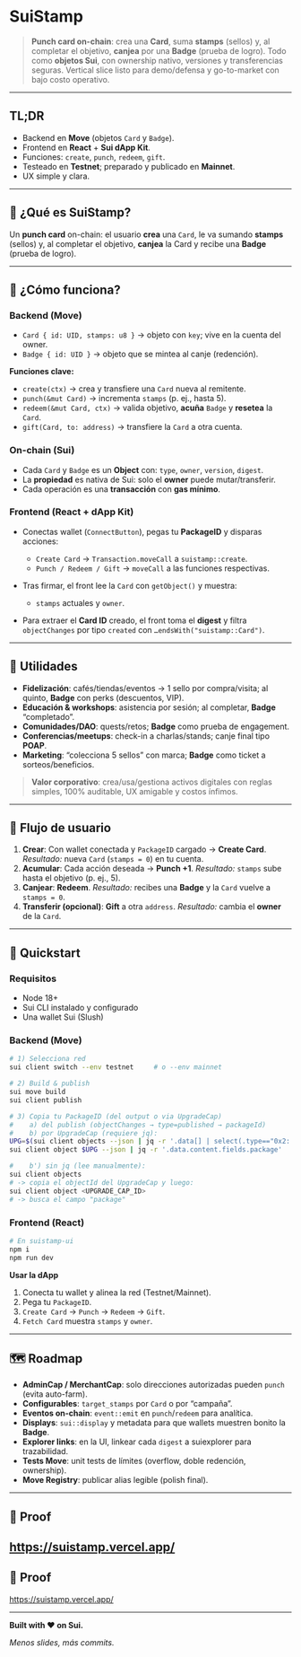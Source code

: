 # SuiStamp

> **Punch card on-chain**: crea una **Card**, suma **stamps** (sellos) y, al completar el objetivo, **canjea** por una **Badge** (prueba de logro). Todo como **objetos Sui**, con ownership nativo, versiones y transferencias seguras. Vertical slice listo para demo/defensa y go-to-market con bajo costo operativo.

---

## TL;DR

* Backend en **Move** (objetos `Card` y `Badge`).
* Frontend en **React** + **Sui dApp Kit**.
* Funciones: `create`, `punch`, `redeem`, `gift`.
* Testeado en **Testnet**; preparado y publicado en **Mainnet**.
* UX simple y clara.

---

## 🧠 ¿Qué es SuiStamp?

Un **punch card** on-chain: el usuario **crea** una `Card`, le va sumando **stamps** (sellos) y, al completar el objetivo, **canjea** la Card y recibe una **Badge** (prueba de logro).

---

## 🔧 ¿Cómo funciona?

### Backend (Move)

* `Card { id: UID, stamps: u8 }` → objeto con `key`; vive en la cuenta del owner.
* `Badge { id: UID }` → objeto que se mintea al canje (redención).

**Funciones clave:**

* `create(ctx)` → crea y transfiere una `Card` nueva al remitente.
* `punch(&mut Card)` → incrementa `stamps` (p. ej., hasta 5).
* `redeem(&mut Card, ctx)` → valida objetivo, **acuña** `Badge` y **resetea** la `Card`.
* `gift(Card, to: address)` → transfiere la `Card` a otra cuenta.

### On-chain (Sui)

* Cada `Card` y `Badge` es un **Object** con: `type`, `owner`, `version`, `digest`.
* La **propiedad** es nativa de Sui: solo el **owner** puede mutar/transferir.
* Cada operación es una **transacción** con **gas mínimo**.

### Frontend (React + dApp Kit)

* Conectas wallet (`ConnectButton`), pegas tu **PackageID** y disparas acciones:

  * `Create Card` → `Transaction.moveCall` a `suistamp::create`.
  * `Punch / Redeem / Gift` → `moveCall` a las funciones respectivas.
* Tras firmar, el front lee la `Card` con `getObject()` y muestra:

  * `stamps` actuales y `owner`.
* Para extraer el **Card ID** creado, el front toma el **digest** y filtra `objectChanges` por tipo `created` con `…endsWith("suistamp::Card")`.

---

## 💼 Utilidades

* **Fidelización**: cafés/tiendas/eventos → 1 sello por compra/visita; al quinto, **Badge** con perks (descuentos, VIP).
* **Educación & workshops**: asistencia por sesión; al completar, **Badge** “completado”.
* **Comunidades/DAO**: quests/retos; **Badge** como prueba de engagement.
* **Conferencias/meetups**: check-in a charlas/stands; canje final tipo **POAP**.
* **Marketing**: “colecciona 5 sellos” con marca; **Badge** como ticket a sorteos/beneficios.

> **Valor corporativo**: crea/usa/gestiona activos digitales con reglas simples, 100% auditable, UX amigable y costos ínfimos.

---

## 🧪 Flujo de usuario

1. **Crear**: Con wallet conectada y `PackageID` cargado → **Create Card**.
   *Resultado:* nueva `Card` (`stamps = 0`) en tu cuenta.
2. **Acumular**: Cada acción deseada → **Punch +1**.
   *Resultado:* `stamps` sube hasta el objetivo (p. ej., 5).
3. **Canjear**: **Redeem**.
   *Resultado:* recibes una **Badge** y la `Card` vuelve a `stamps = 0`.
4. **Transferir (opcional)**: **Gift** a otra `address`.
   *Resultado:* cambia el **owner** de la `Card`.

---

## 🚀 Quickstart

### Requisitos

* Node 18+
* Sui CLI instalado y configurado
* Una wallet Sui (Slush)

### Backend (Move)

```bash
# 1) Selecciona red
sui client switch --env testnet     # o --env mainnet

# 2) Build & publish
sui move build
sui client publish

# 3) Copia tu PackageID (del output o via UpgradeCap)
#    a) del publish (objectChanges → type=published → packageId)
#    b) por UpgradeCap (requiere jq):
UPG=$(sui client objects --json | jq -r '.data[] | select(.type=="0x2::package::UpgradeCap") | .objectId')
sui client object $UPG --json | jq -r '.data.content.fields.package'

#    b') sin jq (lee manualmente):
sui client objects
# -> copia el objectId del UpgradeCap y luego:
sui client object <UPGRADE_CAP_ID>
# -> busca el campo "package"
```

### Frontend (React)

```bash
# En suistamp-ui
npm i
npm run dev
```

**Usar la dApp**

1. Conecta tu wallet y alinea la red (Testnet/Mainnet).
2. Pega tu `PackageID`.
3. `Create Card` → `Punch` → `Redeem` → `Gift`.
4. `Fetch Card` muestra `stamps` y `owner`.

---

## 🗺️ Roadmap

* **AdminCap / MerchantCap**: solo direcciones autorizadas pueden `punch` (evita auto-farm).
* **Configurables**: `target_stamps` por `Card` o por “campaña”.
* **Eventos on-chain**: `event::emit` en `punch`/`redeem` para analítica.
* **Displays**: `sui::display` y metadata para que wallets muestren bonito la **Badge**.
* **Explorer links**: en la UI, linkear cada `digest` a suiexplorer para trazabilidad.
* **Tests Move**: unit tests de límites (overflow, doble redención, ownership).
* **Move Registry**: publicar alias legible (polish final).

---
## 🧪 Proof

https://suistamp.vercel.app/
---

## 🧪 Proof
https://suistamp.vercel.app/

---

**Built with ❤️ on Sui.** 

*Menos slides, más commits.*
